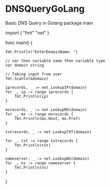 # DNSQueryGoLang
Basic DNS Query in Golang 
package main

import (
	"fmt"
	"net"
)

func main() {

	fmt.Println("EnterDomainName: ")

	// var then variable name then variable type
	var domain string

	// Taking input from user
	fmt.Scanln(&domain)

	iprecords, _ := net.LookupIP(domain)
	for _, ip := range iprecords {
		fmt.Println(ip)
	}

	mxrecords, _ := net.LookupMX(domain)
	for _, mx := range mxrecords {
		fmt.Println(mx.Host, mx.Pref)
	}

	txtrecords, _ := net.LookupTXT(domain)

	for _, txt := range txtrecords {
		fmt.Println(txt)
	}

	nameserver, _ := net.LookupNS(domain)
	for _, ns := range nameserver {
		fmt.Println(ns)
	}
}
